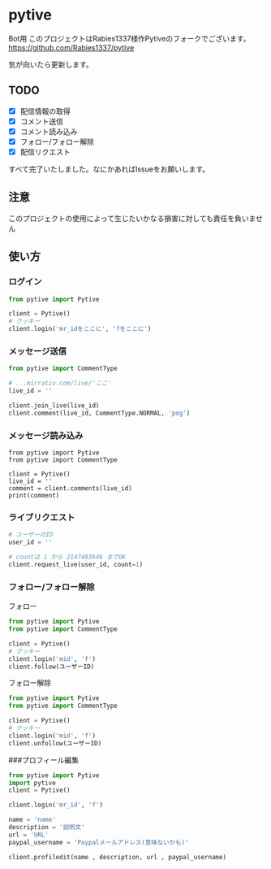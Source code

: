 # pytive
Bot用
このプロジェクトはRabies1337様作Pytiveのフォークでございます。
https://github.com/Rabies1337/pytive

気が向いたら更新します。
## TODO
- [x] 配信情報の取得
- [x] コメント送信
- [x] コメント読み込み
- [x] フォロー/フォロー解除
- [x] 配信リクエスト

すべて完了いたしました。なにかあればIssueをお願いします。
## 注意
このプロジェクトの使用によって生じたいかなる損害に対しても責任を負いません

## 使い方
### ログイン

```python
from pytive import Pytive

client = Pytive()
# クッキー
client.login('mr_idをここに', 'fをここに')
```
### メッセージ送信

```python
from pytive import CommentType

# ...mirrativ.com/live/'ここ'
live_id = ''

client.join_live(live_id)
client.comment(live_id, CommentType.NORMAL, 'pog')
```
### メッセージ読み込み
```pyton
from pytive import Pytive
from pytive import CommentType

client = Pytive()
live_id = ''
comment = client.comments(live_id)
print(comment)
```
### ライブリクエスト
```python
# ユーザーのID
user_id = ''

# countは 1 から 2147483646 までOK
client.request_live(user_id, count=1)
```

### フォロー/フォロー解除
フォロー
```python
from pytive import Pytive
from pytive import CommentType

client = Pytive()
# クッキー
client.login('mid', 'f')
client.follow(ユーザーID)

```
フォロー解除
```python
from pytive import Pytive
from pytive import CommentType

client = Pytive()
# クッキー
client.login('mid', 'f')
client.unfollow(ユーザーID)

```
###プロフィール編集
```python
from pytive import Pytive 
import pytive 
client = Pytive()

client.login('mr_id', 'f')

name = 'name'
description = '説明文'
url = 'URL'
paypal_username = 'Paypalメールアドレス(意味ないかも)'

client.profiledit(name , description, url , paypal_username)
```